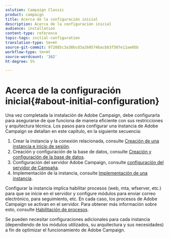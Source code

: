 ```yaml
---
solution: Campaign Classic
product: campaign
title: Acerca de la configuración inicial
description: Acerca de la configuración inicial
audience: installation
content-type: reference
topic-tags: initial-configuration
translation-type: tm+mt
source-git-commit: 972885c3a38bcd3a260574bacbb3f507e11ae05b
workflow-type: tm+mt
source-wordcount: '162'
ht-degree: 5%

---
```



# Acerca de la configuración inicial{#about-initial-configuration}

Una vez completada la instalación de Adobe Campaign, debe configurarla para asegurarse de que funciona de manera eficiente con sus restricciones y arquitectura técnica. Los pasos para configurar una instancia de Adobe Campaign se detallan en este capítulo, en la siguiente secuencia:

1. Crear la instancia y la conexión relacionada, consulte [Creación de una instancia e inicio de sesión](../../installation/using/creating-an-instance-and-logging-on.md).
1. Creación y configuración de la base de datos, consulte [Creación y configuración de la base de datos](../../installation/using/creating-and-configuring-the-database.md).
1. Configuración del servidor Adobe Campaign, consulte [configuración del servidor de Campaña](../../installation/using/campaign-server-configuration.md).
1. Implementación de la instancia, consulte [Implementación de una instancia](../../installation/using/deploying-an-instance.md).

Configurar la instancia implica habilitar procesos (web, mta, wfserver, etc.) para que se inicie en el servidor y configure módulos para enviar correo electrónico, para seguimiento, etc. En cada caso, los procesos de Adobe Campaign se activan en el servidor. Para obtener más información sobre esto, consulte [Habilitación de procesos](../../installation/using/campaign-server-configuration.md#enabling-processes).

Se pueden necesitar configuraciones adicionales para cada instancia (dependiendo de los módulos utilizados, su arquitectura y sus necesidades) a fin de optimizar el funcionamiento de Adobe Campaign.
